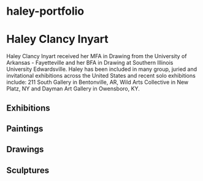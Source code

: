 # haley-portfolio
# Haley Clancy Inyart

Haley Clancy Inyart received her MFA in Drawing from the University of  Arkansas - Fayetteville and her BFA in Drawing at Southern Illinois University Edwardsville. Haley has been included in many group, juried and invitational exhibitions across the United States and recent solo exhibitions include: 211 South Gallery in Bentonville, AR, Wild Arts Collective in New Platz, NY and Dayman Art Gallery in Owensboro, KY.

## Exhibitions

## Paintings

## Drawings

## Sculptures



 
